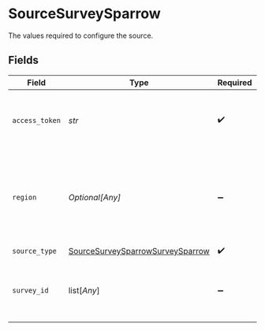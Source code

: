 # SourceSurveySparrow

The values required to configure the source.


## Fields

| Field                                                                                                                               | Type                                                                                                                                | Required                                                                                                                            | Description                                                                                                                         |
| ----------------------------------------------------------------------------------------------------------------------------------- | ----------------------------------------------------------------------------------------------------------------------------------- | ----------------------------------------------------------------------------------------------------------------------------------- | ----------------------------------------------------------------------------------------------------------------------------------- |
| `access_token`                                                                                                                      | *str*                                                                                                                               | :heavy_check_mark:                                                                                                                  | Your access token. See <a href="https://developers.surveysparrow.com/rest-apis#authentication">here</a>. The key is case sensitive. |
| `region`                                                                                                                            | *Optional[Any]*                                                                                                                     | :heavy_minus_sign:                                                                                                                  | Is your account location is EU based? If yes, the base url to retrieve data will be different.                                      |
| `source_type`                                                                                                                       | [SourceSurveySparrowSurveySparrow](../../models/shared/sourcesurveysparrowsurveysparrow.md)                                         | :heavy_check_mark:                                                                                                                  | N/A                                                                                                                                 |
| `survey_id`                                                                                                                         | list[*Any*]                                                                                                                         | :heavy_minus_sign:                                                                                                                  | A List of your survey ids for survey-specific stream                                                                                |
